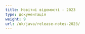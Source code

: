 ```yaml
---
title: Новітні відомості - 2023
type: документація
weight: 9
url: /uk/java/release-notes-2023/
---
```

